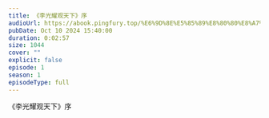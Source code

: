 ```yaml
---
title: 《李光耀观天下》序
audioUrl: https://abook.pingfury.top/%E6%9D%8E%E5%85%89%E8%80%80%E8%A7%82%E5%A4%A9%E4%B8%8B-%E5%BA%8F-nfo2n0cr.mp3
pubDate: Oct 10 2024 15:40:00
duration: 0:02:57
size: 1044
cover: ""
explicit: false
episode: 1
season: 1
episodeType: full
---
```

《李光耀观天下》序
